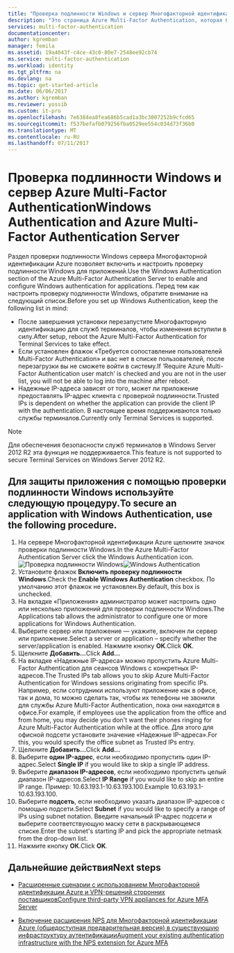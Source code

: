 ```yaml
---
title: "Проверка подлинности Windows и сервер Многофакторной идентификации Azure | Документация Майкрософт"
description: "Это страница Azure Multi-Factor Authentication, которая будет полезна при развертывании проверки подлинности Windows и сервера Azure Multi-Factor Authentication."
services: multi-factor-authentication
documentationcenter: 
author: kgremban
manager: femila
ms.assetid: 19a4043f-c4ce-43c0-80e7-2548ee92cb74
ms.service: multi-factor-authentication
ms.workload: identity
ms.tgt_pltfrm: na
ms.devlang: na
ms.topic: get-started-article
ms.date: 06/06/2017
ms.author: kgremban
ms.reviewer: yossib
ms.custom: it-pro
ms.openlocfilehash: 7e6384ea8fea686b5cad1a3bc3007252b9cfcd65
ms.sourcegitcommit: f537befafb079256fba0529ee554c034d73f36b0
ms.translationtype: MT
ms.contentlocale: ru-RU
ms.lasthandoff: 07/11/2017
---
```

# <a name="windows-authentication-and-azure-multi-factor-authentication-server"></a><span data-ttu-id="69554-103">Проверка подлинности Windows и сервер Azure Multi-Factor Authentication</span><span class="sxs-lookup"><span data-stu-id="69554-103">Windows Authentication and Azure Multi-Factor Authentication Server</span></span>
<span data-ttu-id="69554-104">Раздел проверки подлинности Windows сервера Многофакторной идентификации Azure позволяет включить и настроить проверку подлинности Windows для приложений.</span><span class="sxs-lookup"><span data-stu-id="69554-104">Use the Windows Authentication section of the Azure Multi-Factor Authentication Server to enable and configure Windows authentication for applications.</span></span> <span data-ttu-id="69554-105">Перед тем как настроить проверку подлинности Windows, обратите внимание на следующий список.</span><span class="sxs-lookup"><span data-stu-id="69554-105">Before you set up Windows Authentication, keep the following list in mind:</span></span>

* <span data-ttu-id="69554-106">После завершения установки перезапустите Многофакторную идентификацию для служб терминалов, чтобы изменения вступили в силу.</span><span class="sxs-lookup"><span data-stu-id="69554-106">After setup, reboot the Azure Multi-Factor Authentication for Terminal Services to take effect.</span></span>
* <span data-ttu-id="69554-107">Если установлен флажок «Требуется сопоставление пользователей Multi-Factor Authentication» и вас нет в списке пользователей, после перезагрузки вы не сможете войти в систему.</span><span class="sxs-lookup"><span data-stu-id="69554-107">If ‘Require Azure Multi-Factor Authentication user match’ is checked and you are not in the user list, you will not be able to log into the machine after reboot.</span></span>
* <span data-ttu-id="69554-108">Надежные IP-адреса зависят от того, может ли приложение предоставлять IP-адрес клиента с проверкой подлинности.</span><span class="sxs-lookup"><span data-stu-id="69554-108">Trusted IPs is dependent on whether the application can provide the client IP with the authentication.</span></span> <span data-ttu-id="69554-109">В настоящее время поддерживаются только службы терминалов.</span><span class="sxs-lookup"><span data-stu-id="69554-109">Currently only Terminal Services is supported.</span></span>  

> [!NOTE]
> <span data-ttu-id="69554-110">Для обеспечения безопасности служб терминалов в Windows Server 2012 R2 эта функция не поддерживается.</span><span class="sxs-lookup"><span data-stu-id="69554-110">This feature is not supported to secure Terminal Services on Windows Server 2012 R2.</span></span>

## <a name="to-secure-an-application-with-windows-authentication-use-the-following-procedure"></a><span data-ttu-id="69554-111">Для защиты приложения с помощью проверки подлинности Windows используйте следующую процедуру.</span><span class="sxs-lookup"><span data-stu-id="69554-111">To secure an application with Windows Authentication, use the following procedure.</span></span>
1. <span data-ttu-id="69554-112">На сервере Многофакторной идентификации Azure щелкните значок проверки подлинности Windows.</span><span class="sxs-lookup"><span data-stu-id="69554-112">In the Azure Multi-Factor Authentication Server click the Windows Authentication icon.</span></span>
   <span data-ttu-id="69554-113">![Проверка подлинности Windows](./media/multi-factor-authentication-get-started-server-windows/windowsauth.png)</span><span class="sxs-lookup"><span data-stu-id="69554-113">![Windows Authentication](./media/multi-factor-authentication-get-started-server-windows/windowsauth.png)</span></span>
2. <span data-ttu-id="69554-114">Установите флажок **Включить проверку подлинности Windows**.</span><span class="sxs-lookup"><span data-stu-id="69554-114">Check the **Enable Windows Authentication** checkbox.</span></span> <span data-ttu-id="69554-115">По умолчанию этот флажок не установлен.</span><span class="sxs-lookup"><span data-stu-id="69554-115">By default, this box is unchecked.</span></span>
3. <span data-ttu-id="69554-116">На вкладке «Приложения» администратор может настроить одно или несколько приложений для проверки подлинности Windows.</span><span class="sxs-lookup"><span data-stu-id="69554-116">The Applications tab allows the administrator to configure one or more applications for Windows Authentication.</span></span>
4. <span data-ttu-id="69554-117">Выберите сервер или приложение — укажите, включен ли сервер или приложение.</span><span class="sxs-lookup"><span data-stu-id="69554-117">Select a server or application – specify whether the server/application is enabled.</span></span> <span data-ttu-id="69554-118">Нажмите кнопку **ОК**.</span><span class="sxs-lookup"><span data-stu-id="69554-118">Click **OK**.</span></span>
5. <span data-ttu-id="69554-119">Щелкните **Добавить…**</span><span class="sxs-lookup"><span data-stu-id="69554-119">Click **Add…**</span></span>
6. <span data-ttu-id="69554-120">На вкладке «Надежные IP-адреса» можно пропустить Azure Multi-Factor Authentication для сеансов Windows с конкретных IP-адресов.</span><span class="sxs-lookup"><span data-stu-id="69554-120">The Trusted IPs tab allows you to skip Azure Multi-Factor Authentication for Windows sessions originating from specific IPs.</span></span> <span data-ttu-id="69554-121">Например, если сотрудники используют приложение как в офисе, так и дома, то можно сделать так, чтобы их телефоны не звонили для службы Azure Multi-Factor Authentication, пока они находятся в офисе.</span><span class="sxs-lookup"><span data-stu-id="69554-121">For example, if employees use the application from the office and from home, you may decide you don't want their phones ringing for Azure Multi-Factor Authentication while at the office.</span></span> <span data-ttu-id="69554-122">Для этого для офисной подсети установите значение «Надежные IP-адреса».</span><span class="sxs-lookup"><span data-stu-id="69554-122">For this, you would specify the office subnet as Trusted IPs entry.</span></span>
7. <span data-ttu-id="69554-123">Щелкните **Добавить…**</span><span class="sxs-lookup"><span data-stu-id="69554-123">Click **Add…**</span></span>
8. <span data-ttu-id="69554-124">Выберите **один IP-адрес**, если необходимо пропустить один IP-адрес.</span><span class="sxs-lookup"><span data-stu-id="69554-124">Select **Single IP** if you would like to skip a single IP address.</span></span>
9. <span data-ttu-id="69554-125">Выберите **диапазон IP-адресов**, если необходимо пропустить целый диапазон IP-адресов.</span><span class="sxs-lookup"><span data-stu-id="69554-125">Select **IP Range** if you would like to skip an entire IP range.</span></span> <span data-ttu-id="69554-126">Пример: 10.63.193.1-10.63.193.100.</span><span class="sxs-lookup"><span data-stu-id="69554-126">Example 10.63.193.1-10.63.193.100.</span></span>
10. <span data-ttu-id="69554-127">Выберите **подсеть**, если необходимо указать диапазон IP-адресов с помощью подсети.</span><span class="sxs-lookup"><span data-stu-id="69554-127">Select **Subnet** if you would like to specify a range of IPs using subnet notation.</span></span> <span data-ttu-id="69554-128">Введите начальный IP-адрес подсети и выберите соответствующую маску сети в раскрывающемся списке.</span><span class="sxs-lookup"><span data-stu-id="69554-128">Enter the subnet's starting IP and pick the appropriate netmask from the drop-down list.</span></span>
11. <span data-ttu-id="69554-129">Нажмите кнопку **ОК**.</span><span class="sxs-lookup"><span data-stu-id="69554-129">Click **OK**.</span></span>

## <a name="next-steps"></a><span data-ttu-id="69554-130">Дальнейшие действия</span><span class="sxs-lookup"><span data-stu-id="69554-130">Next steps</span></span>

- [<span data-ttu-id="69554-131">Расширенные сценарии с использованием Многофакторной идентификации Azure и VPN-решений сторонних поставщиков</span><span class="sxs-lookup"><span data-stu-id="69554-131">Configure third-party VPN appliances for Azure MFA Server</span></span>](multi-factor-authentication-advanced-vpn-configurations.md)

- [<span data-ttu-id="69554-132">Включение расширения NPS для Многофакторной идентификации Azure (общедоступная предварительная версия) в существующую инфраструктуру аутентификации</span><span class="sxs-lookup"><span data-stu-id="69554-132">Augment your existing authentication infrastructure with the NPS extension for Azure MFA</span></span>](multi-factor-authentication-nps-extension.md)
